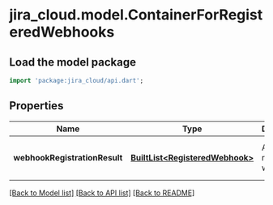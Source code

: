 # jira_cloud.model.ContainerForRegisteredWebhooks

## Load the model package
```dart
import 'package:jira_cloud/api.dart';
```

## Properties
Name | Type | Description | Notes
------------ | ------------- | ------------- | -------------
**webhookRegistrationResult** | [**BuiltList&lt;RegisteredWebhook&gt;**](RegisteredWebhook.md) | A list of registered webhooks. | [optional] [default to const []]

[[Back to Model list]](../README.md#documentation-for-models) [[Back to API list]](../README.md#documentation-for-api-endpoints) [[Back to README]](../README.md)


